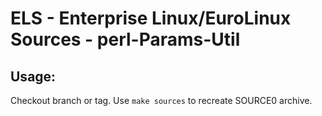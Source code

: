 # ELS - Enterprise Linux/EuroLinux Sources - perl-Params-Util
 
## Usage:
  Checkout branch or tag. Use `make sources` to recreate  SOURCE0 archive.
